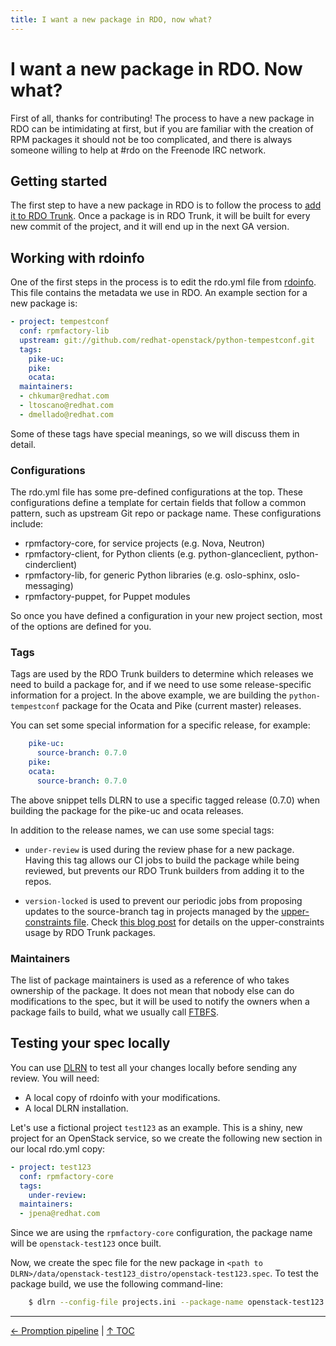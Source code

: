 ```yaml
---
title: I want a new package in RDO, now what?
---
```


# I want a new package in RDO. Now what?
First of all, thanks for contributing! The process to have a new package in RDO can be intimidating at first, but if you are familiar with the creation of RPM packages it should not be too complicated, and there is always someone willing to help at #rdo on the Freenode IRC network.

## Getting started
The first step to have a new package in RDO is to follow the process to [add it to RDO Trunk](https://www.rdoproject.org/documentation/add-packages/). Once a package is in RDO Trunk, it will be built for every new commit of the project, and it will end up in the next GA version.

## Working with rdoinfo
One of the first steps in the process is to edit the rdo.yml file from [rdoinfo](https://www.rdoproject.org/what/new-package/). This file contains the metadata we use in RDO. An example section for a new package is:

```yaml
- project: tempestconf
  conf: rpmfactory-lib
  upstream: git://github.com/redhat-openstack/python-tempestconf.git
  tags:
    pike-uc:
    pike:
    ocata:
  maintainers:
  - chkumar@redhat.com
  - ltoscano@redhat.com
  - dmellado@redhat.com
```

Some of these tags have special meanings, so we will discuss them in detail.

### Configurations
The rdo.yml file has some pre-defined configurations at the top. These configurations define a template for certain fields that follow a common pattern, such as upstream Git repo or package name. These configurations include:

- rpmfactory-core, for service projects (e.g. Nova, Neutron)
- rpmfactory-client, for Python clients (e.g. python-glanceclient, python-cinderclient)
- rpmfactory-lib, for generic Python libraries (e.g. oslo-sphinx, oslo-messaging)
- rpmfactory-puppet, for Puppet modules

So once you have defined a configuration in your new project section, most of the options are defined for you.

### Tags
Tags are used by the RDO Trunk builders to determine which releases we need to build a package for, and if we need to use some release-specific information for a project. In the above example, we are building the `python-tempestconf` package for the Ocata and Pike (current master) releases.

You can set some special information for a specific release, for example:

```yaml  
    pike-uc:
      source-branch: 0.7.0
    pike:
    ocata:
      source-branch: 0.7.0
```

The above snippet tells DLRN to use a specific tagged release (0.7.0) when building the package for the pike-uc and ocata releases.

In addition to the release names, we can use some special tags:

- `under-review` is used during the review phase for a new package. Having this tag allows our CI jobs to build the package while being reviewed, but prevents our RDO Trunk builders from adding it to the repos.

- `version-locked` is used to prevent our periodic jobs from proposing updates to the source-branch tag in projects managed by the [upper-constraints file](https://github.com/openstack/requirements/blob/master/upper-constraints.txt). Check [this blog post](https://www.rdoproject.org/blog/2016/11/chasing-the-trunk-but-not-too-fast/) for details on the upper-constraints usage by RDO Trunk packages.

### Maintainers
The list of package maintainers is used as a reference of who takes ownership of the package. It does not mean that nobody else can do modifications to the spec, but it will be used to notify the owners when a package fails to build, what we usually call [FTBFS](https://fedoraproject.org/wiki/Fails_to_build_from_source).

## Testing your spec locally
You can use [DLRN](/what/dlrn) to test all your changes locally before sending any review. You will need:

- A local copy of rdoinfo with your modifications.
- A local DLRN installation.

Let's use a fictional project `test123` as an example. This is a shiny, new project for an OpenStack service, so we create the following new section in our local rdo.yml copy:

```yaml
- project: test123
  conf: rpmfactory-core
  tags:
    under-review:
  maintainers:
  - jpena@redhat.com
```

Since we are using the `rpmfactory-core` configuration, the package name will be `openstack-test123` once built.

Now, we create the spec file for the new package in ``<path to DLRN>/data/openstack-test123_distro/openstack-test123.spec``. To test the package build, we use the following command-line:

```bash
    $ dlrn --config-file projects.ini --package-name openstack-test123 --info-repo <path to rdoinfo> --dev
```

----

[← Promption pipeline](/what/promotion-pipeline) |
[↑ TOC](/what) 

